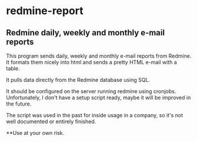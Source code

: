 # redmine-report

## Redmine daily, weekly and monthly e-mail reports

This program sends daily, weekly and monthly e-mail reports from Redmine.
It formats them nicely into html and sends a pretty HTML e-mail with a table.

It pulls data directly from the Redmine database using SQL.

It should be configured on the server running redmine using cronjobs.
Unfortunately, I don't have a setup script ready, maybe it will be improved in the future.

The script was used in the past for inside usage in a company, so it's not well documented or entirely finished. 


**Use at your own risk.
